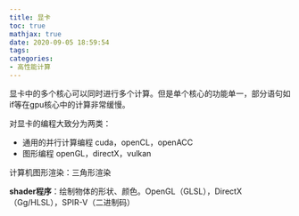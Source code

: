 ```yaml
---
title: 显卡
toc: true
mathjax: true
date: 2020-09-05 18:59:54
tags:
categories:
- 高性能计算
---
```


显卡中的多个核心可以同时进行多个计算。但是单个核心的功能单一，部分语句如if等在gpu核心中的计算非常缓慢。
<!--more-->

对显卡的编程大致分为两类：
- 通用的并行计算编程
cuda，openCL，openACC
- 图形编程
openGL，directX，vulkan

计算机图形渲染：三角形渲染

<b>shader程序</b>：绘制物体的形状、颜色。OpenGL（GLSL），DirectX（Gg/HLSL），SPIR-V（二进制码）




